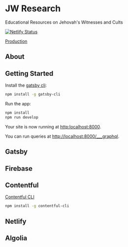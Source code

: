 # JW Research

Educational Resources on Jehovah's Witnesses and Cults

[![Netlify Status](https://api.netlify.com/api/v1/badges/858b34d7-67c3-48cc-9390-786b969d9a7a/deploy-status)](https://app.netlify.com/sites/jw-research/deploys)

[Production](https://jw-research.netlify.app/)

## About

<!-- TODO -->

## Getting Started

Install the [gatsby cli](https://www.gatsbyjs.com/docs/gatsby-cli/):

```bash
npm install -g gatsby-cli
```

Run the app:

```bash
npm install
npm run develop
```

Your site is now running at [http:localhost:8000](http:localhost:8000).

You can run queries at [http://localhost:8000/\_\_\_graphql](http://localhost:8000/___graphql).

## Gatsby

<!-- TODO -->

## Firebase

<!-- TODO -->

## Contentful

[Contentful CLI](https://github.com/contentful/contentful-cli)

```bash
npm install -g contentful-cli
```

<!-- TODO -->

## Netlify

<!-- TODO -->

## Algolia

<!-- TODO -->
